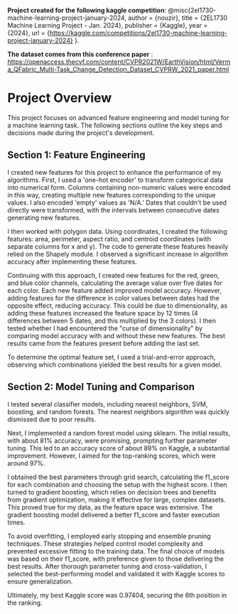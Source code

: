 __Project created for the following kaggle competition__: @misc{2el1730-machine-learning-project-january-2024,
    author = {nouzir},
    title = {2EL1730 Machine Learning Project - Jan. 2024},
    publisher = {Kaggle},
    year = {2024},
    url = {https://kaggle.com/competitions/2el1730-machine-learning-project-january-2024}
}. 


__The dataset comes from this conference paper__ : https://openaccess.thecvf.com/content/CVPR2021W/EarthVision/html/Verma_QFabric_Multi-Task_Change_Detection_Dataset_CVPRW_2021_paper.html


# Project Overview

This project focuses on advanced feature engineering and model tuning for a machine learning task. The following sections outline the key steps and decisions made during the project's development.

## Section 1: Feature Engineering

I created new features for this project to enhance the performance of my algorithms. First, I used a 'one-hot encoder' to transform categorical data into numerical form. Columns containing non-numeric values were encoded in this way, creating multiple new features corresponding to the unique values. I also encoded 'empty' values as 'N/A.' Dates that couldn't be used directly were transformed, with the intervals between consecutive dates generating new features.

I then worked with polygon data. Using coordinates, I created the following features: area, perimeter, aspect ratio, and centroid coordinates (with separate columns for x and y). The code to generate these features heavily relied on the Shapely module. I observed a significant increase in algorithm accuracy after implementing these features.

Continuing with this approach, I created new features for the red, green, and blue color channels, calculating the average value over five dates for each color. Each new feature added improved model accuracy. However, adding features for the difference in color values between dates had the opposite effect, reducing accuracy. This could be due to dimensionality, as adding these features increased the feature space by 12 times (4 differences between 5 dates, and this multiplied by the 3 colors). I then tested whether I had encountered the "curse of dimensionality" by comparing model accuracy with and without these new features. The best results came from the features present before adding the last set.

To determine the optimal feature set, I used a trial-and-error approach, observing which combinations yielded the best results for a given model.

## Section 2: Model Tuning and Comparison

I tested several classifier models, including nearest neighbors, SVM, boosting, and random forests. The nearest neighbors algorithm was quickly dismissed due to poor results. 

Next, I implemented a random forest model using sklearn. The initial results, with about 81% accuracy, were promising, prompting further parameter tuning. This led to an accuracy score of about 89% on Kaggle, a substantial improvement. However, I aimed for the top-ranking scores, which were around 97%.

I obtained the best parameters through grid search, calculating the f1_score for each combination and choosing the setup with the highest score. I then turned to gradient boosting, which relies on decision trees and benefits from gradient optimization, making it effective for large, complex datasets. This proved true for my data, as the feature space was extensive. The gradient boosting model delivered a better f1_score and faster execution times.

To avoid overfitting, I employed early stopping and ensemble pruning techniques. These strategies helped control model complexity and prevented excessive fitting to the training data. The final choice of models was based on their f1_score, with preference given to those delivering the best results. After thorough parameter tuning and cross-validation, I selected the best-performing model and validated it with Kaggle scores to ensure generalization.

Ultimately, my best Kaggle score was 0.97404, securing the 6th position in the ranking.
